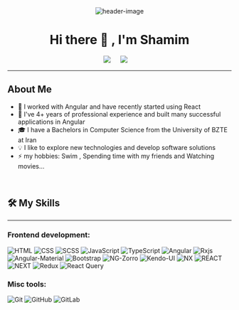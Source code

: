 <div align="center">
<img src="https://img.freepik.com/premium-vector/workplace-woman-with-laptop-education-work-concept_572614-154.jpg" alt="header-image">
</div>


<h1 align="center">Hi there 👋 , I'm Shamim</h1>

<p align="center">
   <a target="_blank" href="www.linkedin.com/in/shamim-raoufzadeh"><img src="https://img.shields.io/badge/-LinkedIn-0077B5?style=for-the-badge&logo=Linkedin&logoColor=white"></img></a>
  &emsp;
   <a target="_blank" href="shamim.rf97@gmail.com"><img src="https://img.shields.io/badge/-Gmail-D14836?style=for-the-badge&logo=Gmail&logoColor=white"></img></a>
  &emsp;
</p>

<hr>

## About Me

- 🔭 I worked with Angular and have recently started using React
- 🌱 I've 4+ years of professional experience and built many successful applications in Angular
- 🎓 I have a Bachelors in Computer Science from the University of BZTE at Iran
- 💡 I like to explore new technologies and develop software solutions
- ⚡ my hobbies: Swim , Spending time with my friends and Watching movies...

<br>

## 🛠️ My Skills
-------------------
### Frontend development:
![HTML](https://img.shields.io/badge/-HTML-000?&logo=HTML5)
![CSS](https://img.shields.io/badge/-CSS-000?logo=CSS3&logoColor=blue)
![SCSS](https://img.shields.io/badge/-SCSS-000?&logo=Sass)
![JavaScript](https://img.shields.io/badge/-JavaScript-000?style=flat&logo=javascript)
![TypeScript](https://img.shields.io/badge/-TypeScript-000?style=flat&logo=TypeScript)
![Angular](https://img.shields.io/badge/-Angular-000?&logo=Angular&logoColor=red)
![Rxjs](https://img.shields.io/badge/-Rxjs-000?&logo=RXJS)
![Angular-Material](https://img.shields.io/badge/-Angular--Material-000?&logo=Angular-Material)
![Bootstrap](https://img.shields.io/badge/-Bootstrap-000?style=flat-square&logo=Bootstrap&logoColor=purple)
![NG-Zorro](https://img.shields.io/badge/-NG_ZORRO-000?logo=Ng-Zorro)
![Kendo-UI](https://img.shields.io/badge/-Kendo_UI-000?style=flat-square&logo=Progress-Kendo-UI)
![NX](https://img.shields.io/badge/-NX-000?style=flat-square&logo=NX&logoColor=blue)
![REACT](https://img.shields.io/badge/-REACT-000?style=flat-square&logo=REACT&logoColor=#61dafb)
![NEXT](https://img.shields.io/badge/-NEXT-000?style=flat-square&logo=NEXT&logoColor#575757)
![Redux](https://img.shields.io/badge/-Redux-000?style=flat-square&logo=Redux&logoColor#7749bd)
![React Query](https://img.shields.io/badge/-ReactQuery-000?style=flat-square&logo=ReactQuery&logoColor#ff4254)

### Misc tools:
![Git](https://img.shields.io/badge/-Git-000?&logo=Git)
![GitHub](https://img.shields.io/badge/-GitHub-000?&logo=GitHub)
![GitLab](https://img.shields.io/badge/-GitLab-000?&logo=GitLab)
